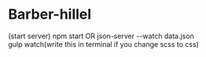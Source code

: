 # Barber-hillel
(start server) npm start OR json-server --watch data.json <br/>
  gulp watch(write this in terminal if you change scss to css)
